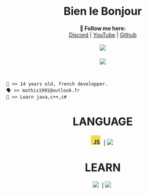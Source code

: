<h1 align="center">Bien le Bonjour</h1>

<p align="center">
  <b>🖤 Follow me here:</b><br>
  <a href="discord.gg/warzonefr">Discord</a> |
  <a href="https://www.youtube.com/watch?v=LJn9PERtlsQ&t=1s">YouTube</a> |
  <a href="https://github.com/ZaZoumS">Github</a>
  <br><br>
  <img src="https://cdn.discordapp.com/attachments/954080225891872778/970060312864751656/BliM.gif">
  <br><br>
  <img src="https://discord.c99.nl/widget/theme-1/954057816614793216.png">
</p>

#
```diff
👤 >> 14 years old, french developper.
🗣️ >> mathis1991@outlook.fr
🐺 >> Learn java,c++,c# 
```
#
<h1 align="center">LANGUAGE</h1>

<p align="center"> 
  <code><img height="25" src="https://raw.githubusercontent.com/github/explore/80688e429a7d4ef2fca1e82350fe8e3517d3494d/topics/javascript/javascript.png"></code>&nbsp; |
  <code><img height="25" src="https://www.secret-source.eu/wp-content/uploads/2017/11/C-sharp-logo.jpg"></code>&nbsp;
</p>

<h1 align="center">LEARN</h1>

<p align="center"> 
  <code><img height="25" src="https://upload.wikimedia.org/wikipedia/commons/thumb/1/18/ISO_C%2B%2B_Logo.svg/1822px-ISO_C%2B%2B_Logo.svg.png"></code>&nbsp; |
  <code><img height="25" src="https://brandslogos.com/wp-content/uploads/images/large/java-logo-1.png"></code>&nbsp;
</p>
